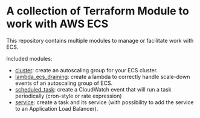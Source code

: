 # A collection of Terraform Module to work with AWS ECS

This repository contains multiple modules to manage or facilitate work with ECS.

Included modules:
 - [cluster](./cluster/README.md): create an autoscaling group for your ECS
 cluster.
 - [lambda_ecs_draining](./lambda_ecs_draining/README.md): create a lambda to
 correctly handle scale-down events of an autoscaling group of ECS.
 - [scheduled_task](./scheduled_task/README.md): create a CloudWatch event that
 will run a task periodically (cron-style or rate expression)
 - [service](./service/README.md): create a task and its service
 (with possibility to add the service to an Application Load Balancer).
